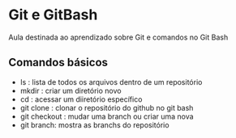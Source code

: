 # Git e GitBash
Aula destinada ao aprendizado sobre Git e comandos no Git Bash

## Comandos básicos
- ls : lista de todos os arquivos dentro de um repositório
- mkdir : criar um diretório novo
- cd : acessar um diiretório específico
- git clone : clonar o repositório do github no git bash
- git checkout : mudar uma branch ou criar uma nova
- git branch: mostra as branchs do repositório
